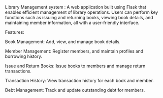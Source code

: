 Library Management system : 
A web application built using Flask that enables efficient management of library operations. Users can perform key functions such as issuing and returning books, viewing book details, and maintaining member information, all with a user-friendly interface.

Features:

Book Management: Add, view, and manage book details.

Member Management: Register members, and maintain profiles and borrowing history.

Issue and Return Books: Issue books to members and manage return transactions.

Transaction History: View transaction history for each book and member.

Debt Management: Track and update outstanding debt for members.

